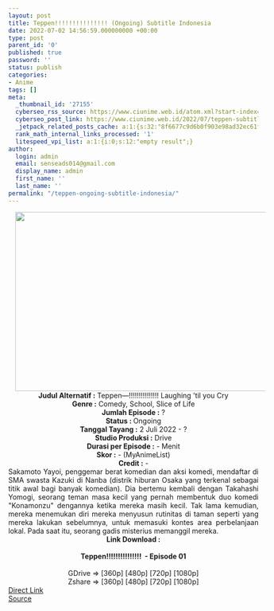 ```yaml
---
layout: post
title: Teppen!!!!!!!!!!!!!!! (Ongoing) Subtitle Indonesia
date: 2022-07-02 14:56:59.000000000 +00:00
type: post
parent_id: '0'
published: true
password: ''
status: publish
categories:
- Anime
tags: []
meta:
  _thumbnail_id: '27155'
  cyberseo_rss_source: https://www.ciunime.web.id/atom.xml?start-index=1
  cyberseo_post_link: https://www.ciunime.web.id/2022/07/teppen-subtitle-indonesia.html
  _jetpack_related_posts_cache: a:1:{s:32:"8f6677c9d6b0f903e98ad32ec61f8deb";a:2:{s:7:"expires";i:1663499062;s:7:"payload";a:3:{i:0;a:1:{s:2:"id";i:29234;}i:1;a:1:{s:2:"id";i:28047;}i:2;a:1:{s:2:"id";i:29961;}}}}
  rank_math_internal_links_processed: '1'
  litespeed_vpi_list: a:1:{i:0;s:12:"empty result";}
author:
  login: admin
  email: senseads014@gmail.com
  display_name: admin
  first_name: ''
  last_name: ''
permalink: "/teppen-ongoing-subtitle-indonesia/"
---
```

<div class="separator" style="clear: both; text-align: center;"><a href="https://blogger.googleusercontent.com/img/b/R29vZ2xl/AVvXsEjcaGYMQd4KrtfyrUJcHe88PUoVHpGlhgw9lB2K7wwyhAlX75v_qOUT-Ia27PXH1bN2v5tsH9_JU3BgfKtg0lRt8Tk4iCuoZdJBiq6attrGYQ3LepU3BklHLuMhuJmEvng-xt1mrcxxJs5CcE4nQs4gtpBdLPHYIgU91Ii3zr9nIOpX_DNch7tlo01g/s1280/Teppen!!!!!!!!!!!!!!!.jpg" style="margin-left: 1em; margin-right: 1em;"><img border="0" data-original-height="720" data-original-width="1280" height="360" src="{{ site.baseurl }}/assets/2022/07/Teppen!!!!!!!!!!!!!!!.jpg" width="640" /></a></div>
<div class="separator" style="clear: both; text-align: center;"></div>
<div style="text-align: center;"><b>Judul</b><b><b> Alternatif</b> :</b> Teppen—!!!!!!!!!!!!!!! Laughing 'til you Cry</div>
<div style="text-align: center;"><b><b>Genre :</b></b> Comedy, School, Slice of Life</div>
<div style="text-align: center;"><b>Jumlah Episode :</b> ?<br /><b>Status :&nbsp;</b>Ongoing<br /><b>Tanggal Tayang :</b> 2 Juli 2022 - ?<br /><b>Studio Produksi :</b>&nbsp;Drive<br /><b>Durasi per Episode :</b> - Menit</div>
<div style="text-align: center;"><b>Skor :</b> - (MyAnimeList)</div>
<div style="text-align: center;"><b>Credit :</b>&nbsp;-</div>
<div style="text-align: center;"></div>
<div style="text-align: justify;">Sakamoto Yayoi, penggemar berat komedian dan aksi komedi, mendaftar di SMA swasta Kazuki di Nanba (distrik hiburan Osaka yang terkenal sebagai titik awal bagi banyak komedian). Dia bertemu kembali dengan Takahashi Yomogi, seorang teman masa kecil yang pernah membentuk duo komedi "Konamonzu" dengannya ketika mereka masih kecil. Tak lama kemudian, mereka menemukan diri mereka menyusun rutinitas di taman seperti yang mereka lakukan sebelumnya, untuk memasuki kontes area perbelanjaan lokal. Pada saat itu, seorang gadis misterius memanggil mereka.</div>
<div style="text-align: justify;"></div>
<div style="text-align: justify;"></div>
<div style="text-align: center;">
<div style="text-align: center;">
<div style="text-align: left;">
<div style="text-align: center;"><b>Link Download :</b></div>
<div style="text-align: center;"><b><br /></b></div>
<div style="text-align: center;"><span style="text-align: left;"><b>Teppen!!!!!!!!!!!!!!!&nbsp;</b></span><b>&nbsp;- Episode 01</b></div>
<div style="text-align: center;"><b><br /></b></div>
<div style="text-align: center;">GDrive =&gt; [360p] [480p] [720p] [1080p]</div>
<div style="text-align: center;">Zshare =&gt; [360p] [480p] [720p] [1080p]</div>
</div>
</div>
</div>
<link rel="stylesheet" href="https://cdnjs.cloudflare.com/ajax/libs/font-awesome/4.7.0/css/font-awesome.min.css" />
<div class="divbtn"> <a href="https://handymansurrender.com/fihup8buzv?key=94550f7ce39444073321dde3b8782f97" class="btn"><i class="fa fa-download"></i> Direct Link</a> <br /><a href="https://www.ciunime.web.id/2022/07/teppen-subtitle-indonesia.html">Source</a> </div>
